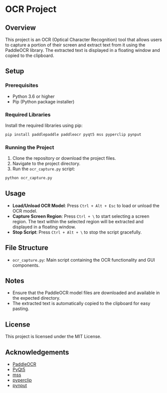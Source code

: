 # OCR Project


## Overview
This project is an OCR (Optical Character Recognition) tool that allows users to capture a portion of their screen and extract text from it using the PaddleOCR library. The extracted text is displayed in a floating window and copied to the clipboard.

## Setup

### Prerequisites
- Python 3.6 or higher
- Pip (Python package installer)

### Required Libraries
Install the required libraries using pip:
```bash
pip install paddlepaddle paddleocr pyqt5 mss pyperclip pynput
```

### Running the Project
1. Clone the repository or download the project files.
2. Navigate to the project directory.
3. Run the `ocr_capture.py` script:
```bash
python ocr_capture.py
```

## Usage
- **Load/Unload OCR Model**: Press `Ctrl + Alt + Esc` to load or unload the OCR model.
- **Capture Screen Region**: Press `Ctrl + \` to start selecting a screen region. The text within the selected region will be extracted and displayed in a floating window.
- **Stop Script**: Press `Ctrl + Alt + \` to stop the script gracefully.

## File Structure
- `ocr_capture.py`: Main script containing the OCR functionality and GUI components.

## Notes
- Ensure that the PaddleOCR model files are downloaded and available in the expected directory.
- The extracted text is automatically copied to the clipboard for easy pasting.

## License
This project is licensed under the MIT License.

## Acknowledgements
- [PaddleOCR](https://github.com/PaddlePaddle/PaddleOCR)
- [PyQt5](https://pypi.org/project/PyQt5/)
- [mss](https://pypi.org/project/mss/)
- [pyperclip](https://pypi.org/project/pyperclip/)
- [pynput](https://pypi.org/project/pynput/)

